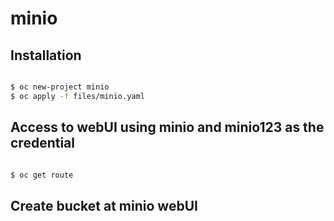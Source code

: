 # minio

## Installation

```bash

$ oc new-project minio
$ oc apply -f files/minio.yaml

```

## Access to webUI using minio and minio123 as the credential

```bash

$ oc get route

```

## Create bucket at minio webUI
